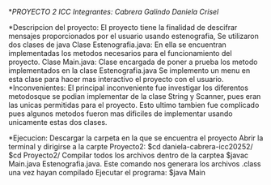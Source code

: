 **PROYECTO 2 ICC *Integrantes: Cabrera Galindo Daniela Crisel**

*Descripcion del proyecto: 
  El proyecto tiene la finalidad de descifrar mensajes proporcionados por el usuario usando estenografia,
  Se utilizaron dos clases de java
  Clase Estenografia.java: En ella se encuentran implementadas los metodos necesarios para el funcionamiento del proyecto.
  Clase Main.java: Clase encargada de poner a prueba los metodo implementados en la clase Estenografia.java
  Se implemento un menu en esta clase para hacer mas interactivo el proyecto con el usuario.
*Inconvenientes: 
  El principal inconveniente fue investigar los diferentos metodosque se podian implementar de la clase String 
  y Scanner, pues eran las unicas permitidas para el proyecto. Esto ultimo tambien fue complicado pues algunos metodos fueron mas 
  dificiles de implementar usando unicamente estas dos clases.

*Ejecucion:
  Descargar la carpeta en la que se encuentra el proyecto
  Abrir la terminal y dirigirse a la carpte Proyecto2: $cd daniela-cabrera-icc20252/ $cd Proyecto2/
  Compilar todos los archivos dentro de la carptea $javac Main.java Estenografia.java. Este comando nos generara los 
  archivos .class una vez hayan compilado
  Ejecutar el programa: $java Main 

